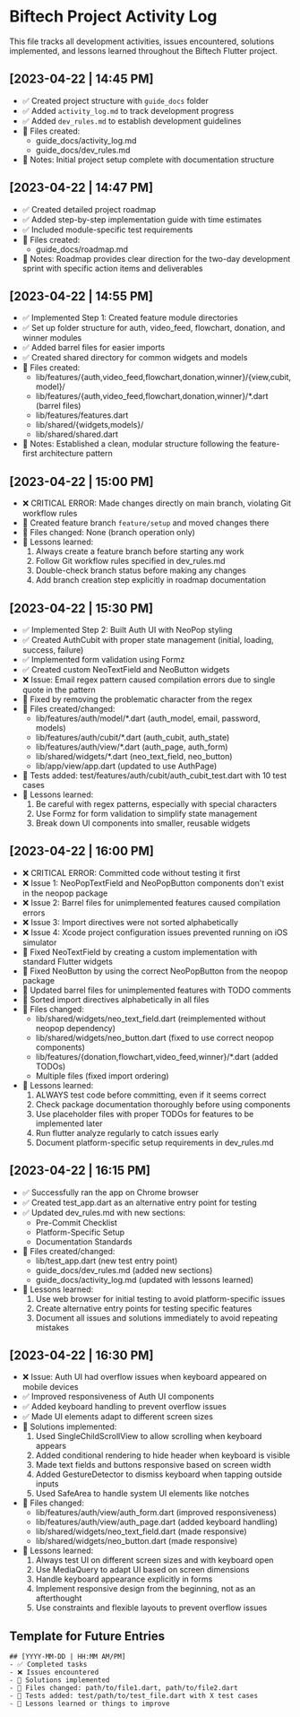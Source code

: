 # Biftech Project Activity Log

This file tracks all development activities, issues encountered, solutions implemented, and lessons learned throughout the Biftech Flutter project.

## [2023-04-22 | 14:45 PM]
- ✅ Created project structure with `guide_docs` folder
- ✅ Added `activity_log.md` to track development progress
- ✅ Added `dev_rules.md` to establish development guidelines
- 📁 Files created:
  - guide_docs/activity_log.md
  - guide_docs/dev_rules.md
- 📝 Notes: Initial project setup complete with documentation structure

## [2023-04-22 | 14:47 PM]
- ✅ Created detailed project roadmap
- ✅ Added step-by-step implementation guide with time estimates
- ✅ Included module-specific test requirements
- 📁 Files created:
  - guide_docs/roadmap.md
- 📝 Notes: Roadmap provides clear direction for the two-day development sprint with specific action items and deliverables

## [2023-04-22 | 14:55 PM]
- ✅ Implemented Step 1: Created feature module directories
- ✅ Set up folder structure for auth, video_feed, flowchart, donation, and winner modules
- ✅ Added barrel files for easier imports
- ✅ Created shared directory for common widgets and models
- 📁 Files created:
  - lib/features/{auth,video_feed,flowchart,donation,winner}/{view,cubit,model}/
  - lib/features/{auth,video_feed,flowchart,donation,winner}/*.dart (barrel files)
  - lib/features/features.dart
  - lib/shared/{widgets,models}/
  - lib/shared/shared.dart
- 📝 Notes: Established a clean, modular structure following the feature-first architecture pattern

## [2023-04-22 | 15:00 PM]
- ❌ CRITICAL ERROR: Made changes directly on main branch, violating Git workflow rules
- 🔄 Created feature branch `feature/setup` and moved changes there
- 📁 Files changed: None (branch operation only)
- 📝 Lessons learned:
  1. Always create a feature branch before starting any work
  2. Follow Git workflow rules specified in dev_rules.md
  3. Double-check branch status before making any changes
  4. Add branch creation step explicitly in roadmap documentation

## [2023-04-22 | 15:30 PM]
- ✅ Implemented Step 2: Built Auth UI with NeoPop styling
- ✅ Created AuthCubit with proper state management (initial, loading, success, failure)
- ✅ Implemented form validation using Formz
- ✅ Created custom NeoTextField and NeoButton widgets
- ❌ Issue: Email regex pattern caused compilation errors due to single quote in the pattern
- 🔄 Fixed by removing the problematic character from the regex
- 📁 Files created/changed:
  - lib/features/auth/model/*.dart (auth_model, email, password, models)
  - lib/features/auth/cubit/*.dart (auth_cubit, auth_state)
  - lib/features/auth/view/*.dart (auth_page, auth_form)
  - lib/shared/widgets/*.dart (neo_text_field, neo_button)
  - lib/app/view/app.dart (updated to use AuthPage)
- 🧪 Tests added: test/features/auth/cubit/auth_cubit_test.dart with 10 test cases
- 📝 Lessons learned:
  1. Be careful with regex patterns, especially with special characters
  2. Use Formz for form validation to simplify state management
  3. Break down UI components into smaller, reusable widgets

## [2023-04-22 | 16:00 PM]
- ❌ CRITICAL ERROR: Committed code without testing it first
- ❌ Issue 1: NeoPopTextField and NeoPopButton components don't exist in the neopop package
- ❌ Issue 2: Barrel files for unimplemented features caused compilation errors
- ❌ Issue 3: Import directives were not sorted alphabetically
- ❌ Issue 4: Xcode project configuration issues prevented running on iOS simulator
- 🔄 Fixed NeoTextField by creating a custom implementation with standard Flutter widgets
- 🔄 Fixed NeoButton by using the correct NeoPopButton from the neopop package
- 🔄 Updated barrel files for unimplemented features with TODO comments
- 🔄 Sorted import directives alphabetically in all files
- 📁 Files changed:
  - lib/shared/widgets/neo_text_field.dart (reimplemented without neopop dependency)
  - lib/shared/widgets/neo_button.dart (fixed to use correct neopop components)
  - lib/features/{donation,flowchart,video_feed,winner}/*.dart (added TODOs)
  - Multiple files (fixed import ordering)
- 📝 Lessons learned:
  1. ALWAYS test code before committing, even if it seems correct
  2. Check package documentation thoroughly before using components
  3. Use placeholder files with proper TODOs for features to be implemented later
  4. Run flutter analyze regularly to catch issues early
  5. Document platform-specific setup requirements in dev_rules.md

## [2023-04-22 | 16:15 PM]
- ✅ Successfully ran the app on Chrome browser
- ✅ Created test_app.dart as an alternative entry point for testing
- ✅ Updated dev_rules.md with new sections:
  - Pre-Commit Checklist
  - Platform-Specific Setup
  - Documentation Standards
- 📁 Files created/changed:
  - lib/test_app.dart (new test entry point)
  - guide_docs/dev_rules.md (added new sections)
  - guide_docs/activity_log.md (updated with lessons learned)
- 📝 Lessons learned:
  1. Use web browser for initial testing to avoid platform-specific issues
  2. Create alternative entry points for testing specific features
  3. Document all issues and solutions immediately to avoid repeating mistakes

## [2023-04-22 | 16:30 PM]
- ❌ Issue: Auth UI had overflow issues when keyboard appeared on mobile devices
- ✅ Improved responsiveness of Auth UI components
- ✅ Added keyboard handling to prevent overflow issues
- ✅ Made UI elements adapt to different screen sizes
- 🔄 Solutions implemented:
  1. Used SingleChildScrollView to allow scrolling when keyboard appears
  2. Added conditional rendering to hide header when keyboard is visible
  3. Made text fields and buttons responsive based on screen width
  4. Added GestureDetector to dismiss keyboard when tapping outside inputs
  5. Used SafeArea to handle system UI elements like notches
- 📁 Files changed:
  - lib/features/auth/view/auth_form.dart (improved responsiveness)
  - lib/features/auth/view/auth_page.dart (added keyboard handling)
  - lib/shared/widgets/neo_text_field.dart (made responsive)
  - lib/shared/widgets/neo_button.dart (made responsive)
- 📝 Lessons learned:
  1. Always test UI on different screen sizes and with keyboard open
  2. Use MediaQuery to adapt UI based on screen dimensions
  3. Handle keyboard appearance explicitly in forms
  4. Implement responsive design from the beginning, not as an afterthought
  5. Use constraints and flexible layouts to prevent overflow issues

## Template for Future Entries

```
## [YYYY-MM-DD | HH:MM AM/PM]
- ✅ Completed tasks
- ❌ Issues encountered
- 🔁 Solutions implemented
- 📁 Files changed: path/to/file1.dart, path/to/file2.dart
- 🧪 Tests added: test/path/to/test_file.dart with X test cases
- 📝 Lessons learned or things to improve
```
